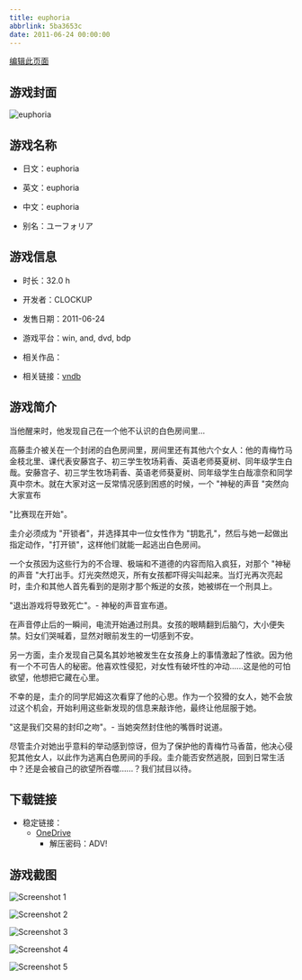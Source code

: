 ```yaml
---
title: euphoria
abbrlink: 5ba3653c
date: 2011-06-24 00:00:00
---
```

[编辑此页面](https://github.com/ACG-3/ADV3-source/blob/main/source/_posts/games/euphoria.md)

## 游戏封面

![euphoria](https://pan.timero.xyz/d/onedrive/img_lib_001/euphoria_cover.avif)


## 游戏名称

- 日文：euphoria
- 英文：euphoria
- 中文：euphoria

- 别名：ユーフォリア


## 游戏信息

- 时长：32.0 h
- 开发者：CLOCKUP
- 发售日期：2011-06-24
- 游戏平台：win, and, dvd, bdp
- 相关作品：

- 相关链接：[vndb](https://vndb.org/v6540)


## 游戏简介

当他醒来时，他发现自己在一个他不认识的白色房间里...

高藤圭介被关在一个封闭的白色房间里，房间里还有其他六个女人：他的青梅竹马金枝北里、课代表安藤宫子、初三学生牧场莉香、英语老师葵夏树、同年级学生白哉。安藤宫子、初三学生牧场莉香、英语老师葵夏树、同年级学生白哉凛奈和同学真中奈木。就在大家对这一反常情况感到困惑的时候，一个 "神秘的声音 "突然向大家宣布

"比赛现在开始"。

圭介必须成为 "开锁者"，并选择其中一位女性作为 "钥匙孔"，然后与她一起做出指定动作，"打开锁"，这样他们就能一起逃出白色房间。

一个女孩因为这些行为的不合理、极端和不道德的内容而陷入疯狂，对那个 "神秘的声音 "大打出手。灯光突然熄灭，所有女孩都吓得尖叫起来。当灯光再次亮起时，圭介和其他人首先看到的是刚才那个叛逆的女孩，她被绑在一个刑具上。

"退出游戏将导致死亡"。- 神秘的声音宣布道。

在声音停止后的一瞬间，电流开始通过刑具。女孩的眼睛翻到后脑勺，大小便失禁。妇女们哭喊着，显然对眼前发生的一切感到不安。

另一方面，圭介发现自己莫名其妙地被发生在女孩身上的事情激起了性欲。因为他有一个不可告人的秘密。他喜欢性侵犯，对女性有破坏性的冲动......这是他的可怕欲望，他想把它藏在心里。

不幸的是，圭介的同学尼姆这次看穿了他的心思。作为一个狡猾的女人，她不会放过这个机会，开始利用这些新发现的信息来敲诈他，最终让他屈服于她。

"这是我们交易的封印之吻"。- 当她突然封住他的嘴唇时说道。

尽管圭介对她出乎意料的举动感到惊讶，但为了保护他的青梅竹马香苗，他决心侵犯其他女人，以此作为逃离白色房间的手段。圭介能否安然逃脱，回到日常生活中？还是会被自己的欲望所吞噬......？我们拭目以待。




## 下载链接

- 稳定链接：
    - [OneDrive](https://pan.timero.xyz/onedrive/adv_lib_001/euphoria)
        - 解压密码：ADV!



## 游戏截图


![Screenshot 1](https://pan.timero.xyz/d/onedrive/img_lib_001/euphoria_Screenshot_1.avif)

![Screenshot 2](https://pan.timero.xyz/d/onedrive/img_lib_001/euphoria_Screenshot_2.avif)

![Screenshot 3](https://pan.timero.xyz/d/onedrive/img_lib_001/euphoria_Screenshot_3.avif)

![Screenshot 4](https://pan.timero.xyz/d/onedrive/img_lib_001/euphoria_Screenshot_4.avif)

![Screenshot 5](https://pan.timero.xyz/d/onedrive/img_lib_001/euphoria_Screenshot_5.avif)

